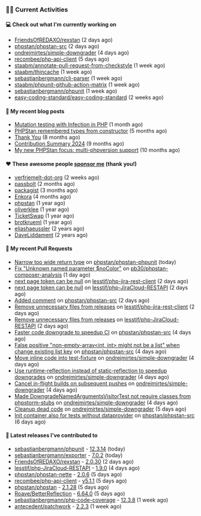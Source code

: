 ### 👨‍💻 Current Activities


#### 💻 Check out what I'm currently working on

- [FriendsOfREDAXO/rexstan](https://github.com/FriendsOfREDAXO/rexstan) (2 days ago)
- [phpstan/phpstan-src](https://github.com/phpstan/phpstan-src) (2 days ago)
- [ondrejmirtes/simple-downgrader](https://github.com/ondrejmirtes/simple-downgrader) (4 days ago)
- [recombee/php-api-client](https://github.com/recombee/php-api-client) (5 days ago)
- [staabm/annotate-pull-request-from-checkstyle](https://github.com/staabm/annotate-pull-request-from-checkstyle) (1 week ago)
- [staabm/thincache](https://github.com/staabm/thincache) (1 week ago)
- [sebastianbergmann/cli-parser](https://github.com/sebastianbergmann/cli-parser) (1 week ago)
- [staabm/phpunit-github-action-matrix](https://github.com/staabm/phpunit-github-action-matrix) (1 week ago)
- [sebastianbergmann/phpunit](https://github.com/sebastianbergmann/phpunit) (1 week ago)
- [easy-coding-standard/easy-coding-standard](https://github.com/easy-coding-standard/easy-coding-standard) (2 weeks ago)


#### 📜 My recent blog posts

- [Mutation testing with Infection in PHP](https://staabm.github.io/2025/08/01/infection-php-mutation-testing.html) (1 month ago)
- [PHPStan remembered types from constructor](https://staabm.github.io/2025/04/15/phpstan-remember-constructor-types.html) (5 months ago)
- [Thank You](https://staabm.github.io/2025/01/24/thank-you.html) (8 months ago)
- [Contribution Summary 2024](https://staabm.github.io/2024/12/11/contribution-summary-2024.html) (9 months ago)
- [My new PHPStan focus: multi-phpversion support](https://staabm.github.io/2024/11/28/phpstan-php-version-in-scope.html) (10 months ago)


#### ❤️ These awesome people [sponsor me](https://github.com/sponsors/staabm) (thank you!)

- [verfriemelt-dot-org](https://github.com/verfriemelt-dot-org) (2 weeks ago)
- [passbolt](https://github.com/passbolt) (2 months ago)
- [packagist](https://github.com/packagist) (3 months ago)
- [Enkora](https://github.com/Enkora) (4 months ago)
- [phpstan](https://github.com/phpstan) (1 year ago)
- [oliverklee](https://github.com/oliverklee) (1 year ago)
- [TicketSwap](https://github.com/TicketSwap) (1 year ago)
- [brotkrueml](https://github.com/brotkrueml) (1 year ago)
- [eliashaeussler](https://github.com/eliashaeussler) (2 years ago)
- [DaveLiddament](https://github.com/DaveLiddament) (2 years ago)


#### 🔨 My recent Pull Requests

- [Narrow too wide return type](https://github.com/phpstan/phpstan-phpunit/pull/237) on [phpstan/phpstan-phpunit](https://github.com/phpstan/phpstan-phpunit) (today)
- [Fix &#34;Unknown named parameter $noColor&#34;](https://github.com/pb30/phpstan-composer-analysis/pull/61) on [pb30/phpstan-composer-analysis](https://github.com/pb30/phpstan-composer-analysis) (1 day ago)
- [next page token can be null](https://github.com/lesstif/php-jira-rest-client/pull/559) on [lesstif/php-jira-rest-client](https://github.com/lesstif/php-jira-rest-client) (2 days ago)
- [next page token can be null](https://github.com/lesstif/php-JiraCloud-RESTAPI/pull/103) on [lesstif/php-JiraCloud-RESTAPI](https://github.com/lesstif/php-JiraCloud-RESTAPI) (2 days ago)
- [Added comment](https://github.com/phpstan/phpstan-src/pull/4358) on [phpstan/phpstan-src](https://github.com/phpstan/phpstan-src) (2 days ago)
- [Remove unnecessary files from releases](https://github.com/lesstif/php-jira-rest-client/pull/557) on [lesstif/php-jira-rest-client](https://github.com/lesstif/php-jira-rest-client) (2 days ago)
- [Remove unnecessary files from releases](https://github.com/lesstif/php-JiraCloud-RESTAPI/pull/102) on [lesstif/php-JiraCloud-RESTAPI](https://github.com/lesstif/php-JiraCloud-RESTAPI) (2 days ago)
- [Faster code downgrade to speedup CI](https://github.com/phpstan/phpstan-src/pull/4352) on [phpstan/phpstan-src](https://github.com/phpstan/phpstan-src) (4 days ago)
- [False positive &#34;non-empty-array&lt;int, int&gt; might not be a list&#34; when change existing list key](https://github.com/phpstan/phpstan-src/pull/4351) on [phpstan/phpstan-src](https://github.com/phpstan/phpstan-src) (4 days ago)
- [Move inline code into test-fixture](https://github.com/ondrejmirtes/simple-downgrader/pull/15) on [ondrejmirtes/simple-downgrader](https://github.com/ondrejmirtes/simple-downgrader) (4 days ago)
- [Use runtime-reflection instead of static-reflection to speedup downgrades](https://github.com/ondrejmirtes/simple-downgrader/pull/14) on [ondrejmirtes/simple-downgrader](https://github.com/ondrejmirtes/simple-downgrader) (4 days ago)
- [Cancel in-flight builds on subsequent pushes](https://github.com/ondrejmirtes/simple-downgrader/pull/13) on [ondrejmirtes/simple-downgrader](https://github.com/ondrejmirtes/simple-downgrader) (4 days ago)
- [Made DowngradeNamedArgumentsVisitorTest not require classes from phpstorm-stubs](https://github.com/ondrejmirtes/simple-downgrader/pull/12) on [ondrejmirtes/simple-downgrader](https://github.com/ondrejmirtes/simple-downgrader) (4 days ago)
- [Cleanup dead code](https://github.com/ondrejmirtes/simple-downgrader/pull/11) on [ondrejmirtes/simple-downgrader](https://github.com/ondrejmirtes/simple-downgrader) (5 days ago)
- [Init container also for tests without dataprovider](https://github.com/phpstan/phpstan-src/pull/4346) on [phpstan/phpstan-src](https://github.com/phpstan/phpstan-src) (6 days ago)


#### 🔭 Latest releases I've contributed to

- [sebastianbergmann/phpunit](https://github.com/sebastianbergmann/phpunit) - [12.3.14](https://github.com/sebastianbergmann/phpunit/releases/tag/12.3.14) (today)
- [sebastianbergmann/exporter](https://github.com/sebastianbergmann/exporter) - [7.0.2](https://github.com/sebastianbergmann/exporter/releases/tag/7.0.2) (today)
- [FriendsOfREDAXO/rexstan](https://github.com/FriendsOfREDAXO/rexstan) - [2.0.30](https://github.com/FriendsOfREDAXO/rexstan/releases/tag/2.0.30) (2 days ago)
- [lesstif/php-JiraCloud-RESTAPI](https://github.com/lesstif/php-JiraCloud-RESTAPI) - [1.9.0](https://github.com/lesstif/php-JiraCloud-RESTAPI/releases/tag/1.9.0) (4 days ago)
- [phpstan/phpstan-nette](https://github.com/phpstan/phpstan-nette) - [2.0.6](https://github.com/phpstan/phpstan-nette/releases/tag/2.0.6) (5 days ago)
- [recombee/php-api-client](https://github.com/recombee/php-api-client) - [v5.1.1](https://github.com/recombee/php-api-client/releases/tag/v5.1.1) (5 days ago)
- [phpstan/phpstan](https://github.com/phpstan/phpstan) - [2.1.28](https://github.com/phpstan/phpstan/releases/tag/2.1.28) (5 days ago)
- [Roave/BetterReflection](https://github.com/Roave/BetterReflection) - [6.64.0](https://github.com/Roave/BetterReflection/releases/tag/6.64.0) (5 days ago)
- [sebastianbergmann/php-code-coverage](https://github.com/sebastianbergmann/php-code-coverage) - [12.3.8](https://github.com/sebastianbergmann/php-code-coverage/releases/tag/12.3.8) (1 week ago)
- [antecedent/patchwork](https://github.com/antecedent/patchwork) - [2.2.3](https://github.com/antecedent/patchwork/releases/tag/2.2.3) (1 week ago)
